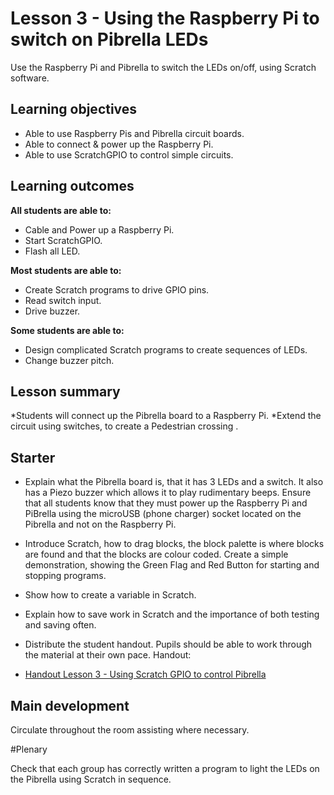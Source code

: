 # Lesson 3 - Using the Raspberry Pi to switch on Pibrella LEDs

Use the Raspberry Pi and Pibrella to switch the LEDs on/off, using Scratch software.

## Learning objectives

- Able to use Raspberry Pis and Pibrella circuit boards.
- Able to connect & power up the Raspberry Pi.
- Able to use ScratchGPIO to control simple circuits.

## Learning outcomes

**All students are able to:**

* Cable and Power up a Raspberry Pi.
* Start ScratchGPIO.
* Flash all LED.

**Most students are able to:**

* Create Scratch programs to drive GPIO pins.
* Read switch input.
* Drive buzzer.

**Some students are able to:**

* Design complicated Scratch programs to create sequences of LEDs.
* Change buzzer pitch.


## Lesson summary

*Students will connect up the Pibrella board to a Raspberry Pi.
*Extend the circuit using switches, to create a Pedestrian crossing .

## Starter

* Explain what the Pibrella board is, that it has 3 LEDs and a switch. It also has a Piezo buzzer which allows it to play rudimentary beeps. Ensure that all students know that they must power up the Raspberry Pi and PiBrella using the microUSB (phone charger) socket located on the Pibrella and not on the Raspberry Pi.

* Introduce Scratch, how to drag blocks, the block palette is where blocks are found and that the blocks are colour coded. Create a simple demonstration, showing the Green Flag and Red Button for starting and stopping programs.

* Show how to create a variable in Scratch.

* Explain how to save work in Scratch and the importance of both testing and saving often.

* Distribute the student handout. Pupils should be able to work through the material at their own pace.
Handout:
* [Handout Lesson 3 - Using Scratch GPIO to control Pibrella](lesson3-handout.md)


## Main development

Circulate throughout the room assisting where necessary.

#Plenary

Check that each group has correctly written a program to light the LEDs on the Pibrella using Scratch in sequence.
